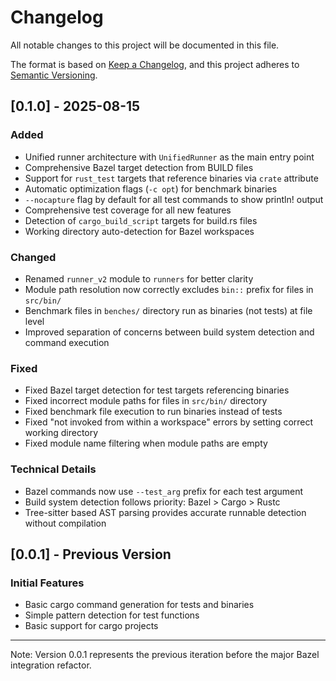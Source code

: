 # Changelog

All notable changes to this project will be documented in this file.

The format is based on [Keep a Changelog](https://keepachangelog.com/en/1.0.0/),
and this project adheres to [Semantic Versioning](https://semver.org/spec/v2.0.0.html).

## [0.1.0] - 2025-08-15

### Added
- Unified runner architecture with `UnifiedRunner` as the main entry point
- Comprehensive Bazel target detection from BUILD files
- Support for `rust_test` targets that reference binaries via `crate` attribute
- Automatic optimization flags (`-c opt`) for benchmark binaries
- `--nocapture` flag by default for all test commands to show println! output
- Comprehensive test coverage for all new features
- Detection of `cargo_build_script` targets for build.rs files
- Working directory auto-detection for Bazel workspaces

### Changed
- Renamed `runner_v2` module to `runners` for better clarity
- Module path resolution now correctly excludes `bin::` prefix for files in `src/bin/`
- Benchmark files in `benches/` directory run as binaries (not tests) at file level
- Improved separation of concerns between build system detection and command execution

### Fixed
- Fixed Bazel target detection for test targets referencing binaries
- Fixed incorrect module paths for files in `src/bin/` directory
- Fixed benchmark file execution to run binaries instead of tests
- Fixed "not invoked from within a workspace" errors by setting correct working directory
- Fixed module name filtering when module paths are empty

### Technical Details
- Bazel commands now use `--test_arg` prefix for each test argument
- Build system detection follows priority: Bazel > Cargo > Rustc
- Tree-sitter based AST parsing provides accurate runnable detection without compilation

## [0.0.1] - Previous Version

### Initial Features
- Basic cargo command generation for tests and binaries
- Simple pattern detection for test functions
- Basic support for cargo projects

---

Note: Version 0.0.1 represents the previous iteration before the major Bazel integration refactor.